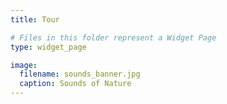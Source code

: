 ```yaml
---
title: Tour

# Files in this folder represent a Widget Page
type: widget_page

image:
  filename: sounds_banner.jpg
  caption: Sounds of Nature
---
```

